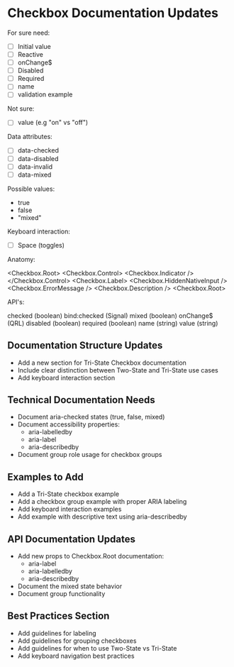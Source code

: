# Checkbox Documentation Updates

For sure need:

- [ ] Initial value
- [ ] Reactive
- [ ] onChange$
- [ ] Disabled
- [ ] Required
- [ ] name
- [ ] validation example

Not sure:

- [ ] value (e.g "on" vs "off")

Data attributes:

- [ ] data-checked
- [ ] data-disabled
- [ ] data-invalid
- [ ] data-mixed

Possible values:
- true
- false
- "mixed"

Keyboard interaction:

- [ ] Space (toggles)

Anatomy:

<Checkbox.Root>
  <Checkbox.Control>
      <Checkbox.Indicator />
  </Checkbox.Control>
  <Checkbox.Label>
  <Checkbox.HiddenNativeInput />
  <Checkbox.ErrorMessage />
  <Checkbox.Description />
<Checkbox.Root>


API's:

checked (boolean)
bind:checked (Signal)
mixed (boolean)
onChange$ (QRL)
disabled (boolean)
required (boolean)
name (string)
value (string)



## Documentation Structure Updates
- Add a new section for Tri-State Checkbox documentation
- Include clear distinction between Two-State and Tri-State use cases
- Add keyboard interaction section

## Technical Documentation Needs
- Document aria-checked states (true, false, mixed)
- Document accessibility properties:
  - aria-labelledby
  - aria-label 
  - aria-describedby
- Document group role usage for checkbox groups

## Examples to Add
- Add a Tri-State checkbox example
- Add a checkbox group example with proper ARIA labeling
- Add keyboard interaction examples
- Add example with descriptive text using aria-describedby

## API Documentation Updates
- Add new props to Checkbox.Root documentation:
  - aria-label
  - aria-labelledby
  - aria-describedby
- Document the mixed state behavior
- Document group functionality

## Best Practices Section
- Add guidelines for labeling
- Add guidelines for grouping checkboxes
- Add guidelines for when to use Two-State vs Tri-State
- Add keyboard navigation best practices